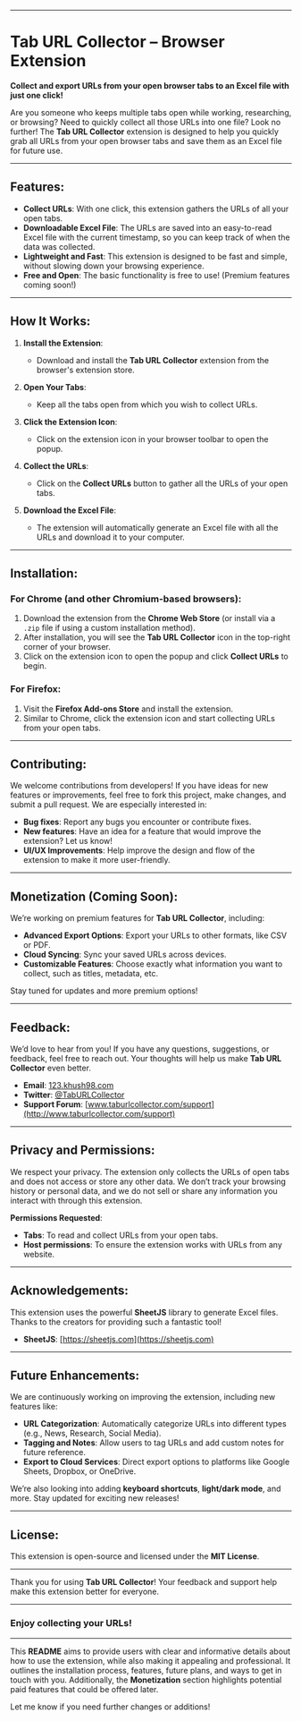 
---

# **Tab URL Collector** – Browser Extension

**Collect and export URLs from your open browser tabs to an Excel file with just one click!**

Are you someone who keeps multiple tabs open while working, researching, or browsing? Need to quickly collect all those URLs into one file? Look no further! The **Tab URL Collector** extension is designed to help you quickly grab all URLs from your open browser tabs and save them as an Excel file for future use.

---

## **Features**:

- **Collect URLs**: With one click, this extension gathers the URLs of all your open tabs.
- **Downloadable Excel File**: The URLs are saved into an easy-to-read Excel file with the current timestamp, so you can keep track of when the data was collected.
- **Lightweight and Fast**: This extension is designed to be fast and simple, without slowing down your browsing experience.
- **Free and Open**: The basic functionality is free to use! (Premium features coming soon!)

---

## **How It Works**:

1. **Install the Extension**:
   - Download and install the **Tab URL Collector** extension from the browser's extension store.
   
2. **Open Your Tabs**:
   - Keep all the tabs open from which you wish to collect URLs.

3. **Click the Extension Icon**:
   - Click on the extension icon in your browser toolbar to open the popup.
   
4. **Collect the URLs**:
   - Click on the **Collect URLs** button to gather all the URLs of your open tabs.

5. **Download the Excel File**:
   - The extension will automatically generate an Excel file with all the URLs and download it to your computer.

---

## **Installation**:

### **For Chrome (and other Chromium-based browsers)**:

1. Download the extension from the **Chrome Web Store** (or install via a `.zip` file if using a custom installation method).
2. After installation, you will see the **Tab URL Collector** icon in the top-right corner of your browser.
3. Click on the extension icon to open the popup and click **Collect URLs** to begin.

### **For Firefox**:

1. Visit the **Firefox Add-ons Store** and install the extension.
2. Similar to Chrome, click the extension icon and start collecting URLs from your open tabs.

---

## **Contributing**:

We welcome contributions from developers! If you have ideas for new features or improvements, feel free to fork this project, make changes, and submit a pull request. We are especially interested in:

- **Bug fixes**: Report any bugs you encounter or contribute fixes.
- **New features**: Have an idea for a feature that would improve the extension? Let us know!
- **UI/UX Improvements**: Help improve the design and flow of the extension to make it more user-friendly.

---

## **Monetization (Coming Soon)**:

We’re working on premium features for **Tab URL Collector**, including:

- **Advanced Export Options**: Export your URLs to other formats, like CSV or PDF.
- **Cloud Syncing**: Sync your saved URLs across devices.
- **Customizable Features**: Choose exactly what information you want to collect, such as titles, metadata, etc.

Stay tuned for updates and more premium options!

---

## **Feedback**:

We’d love to hear from you! If you have any questions, suggestions, or feedback, feel free to reach out. Your thoughts will help us make **Tab URL Collector** even better.

- **Email**: [123.khush98.com](mailto:123.khush98.com)
- **Twitter**: [@TabURLCollector](https://twitter.com/TabURLCollector)
- **Support Forum**: [www.taburlcollector.com/support](http://www.taburlcollector.com/support)

---

## **Privacy and Permissions**:

We respect your privacy. The extension only collects the URLs of open tabs and does not access or store any other data. We don’t track your browsing history or personal data, and we do not sell or share any information you interact with through this extension.

**Permissions Requested**:
- **Tabs**: To read and collect URLs from your open tabs.
- **Host permissions**: To ensure the extension works with URLs from any website.

---

## **Acknowledgements**:

This extension uses the powerful **SheetJS** library to generate Excel files. Thanks to the creators for providing such a fantastic tool!

- **SheetJS**: [https://sheetjs.com](https://sheetjs.com)

---

## **Future Enhancements**:

We are continuously working on improving the extension, including new features like:

- **URL Categorization**: Automatically categorize URLs into different types (e.g., News, Research, Social Media).
- **Tagging and Notes**: Allow users to tag URLs and add custom notes for future reference.
- **Export to Cloud Services**: Direct export options to platforms like Google Sheets, Dropbox, or OneDrive.

We’re also looking into adding **keyboard shortcuts**, **light/dark mode**, and more. Stay updated for exciting new releases!

---

## **License**:

This extension is open-source and licensed under the **MIT License**.

---

Thank you for using **Tab URL Collector**! Your feedback and support help make this extension better for everyone.

---

### **Enjoy collecting your URLs!**

---

This **README** aims to provide users with clear and informative details about how to use the extension, while also making it appealing and professional. It outlines the installation process, features, future plans, and ways to get in touch with you. Additionally, the **Monetization** section highlights potential paid features that could be offered later.

Let me know if you need further changes or additions!